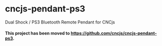 # cncjs-pendant-ps3

Dual Shock / PS3 Bluetooth Remote Pendant for CNCjs

#### This project has been moved to https://github.com/cncjs/cncjs-pendant-ps3.
